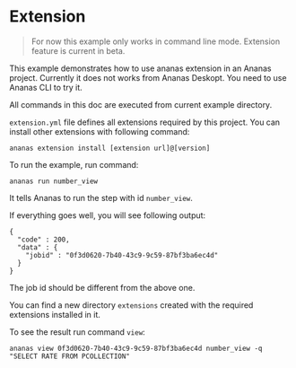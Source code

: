 # Extension

> For now this example only works in command line mode.
> Extension feature is current in beta.

This example demonstrates how to use ananas extension in an Ananas project. Currently it does not works from Ananas Deskopt. You need to use Ananas CLI to try it.

All commands in this doc are executed from current example directory.

`extension.yml` file defines all extensions required by this project. You can install other extensions with following command:

```
ananas extension install [extension url]@[version]
```

To run the example, run command:

```
ananas run number_view
```
It tells Ananas to run the step with id `number_view`.

If everything goes well, you will see following output:

```
{
  "code" : 200,
  "data" : {
    "jobid" : "0f3d0620-7b40-43c9-9c59-87bf3ba6ec4d"
  }
}
```

The job id should be different from the above one. 

You can find a new directory `extensions` created with the required extensions installed in it.

To see the result run command `view`:

```
ananas view 0f3d0620-7b40-43c9-9c59-87bf3ba6ec4d number_view -q "SELECT RATE FROM PCOLLECTION"
```





